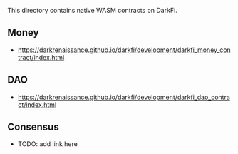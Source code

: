 This directory contains native WASM contracts on DarkFi.

## Money

* https://darkrenaissance.github.io/darkfi/development/darkfi_money_contract/index.html


## DAO

* https://darkrenaissance.github.io/darkfi/development/darkfi_dao_contract/index.html

## Consensus

* TODO: add link here
